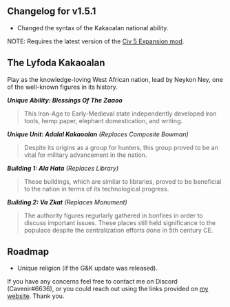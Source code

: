 ## Changelog for v1.5.1
- Changed the syntax of the Kakaoalan national ability.

NOTE: Requires the latest version of the [Civ 5 Expansion mod](https://github.com/k4zoo/Civ5ExpansionMod).

## The Lyfoda Kakaoalan  
Play as the knowledge-loving West African nation, lead by Neykon Ney, one of the well-known figures in its history.  

***Unique Ability: Blessings Of The Zaaoo*** 
> This Iron-Age to Early-Medieval state independently developed iron tools, hemp paper, elephant domestication, and writing.

***Unique Unit: Adalal Kakaoalan** (Replaces Composite Bowman)*  
> Despite its origins as a group for hunters, this group proved to be an vital for military advancement in the nation.  

***Building 1: Ala Hata** (Replaces Library)*  
> These buildings, which are similar to libraries, proved to be beneficial to the nation in terms of its technological progress. 

***Building 2: Va Zkat** (Replaces Monument)*  
> The authority figures regurlarly gathered in bonfires in order to discuss important issues. These places still held significance to the populace despite the centralization efforts done in 5th century CE. 

## Roadmap
- Unique religion (if the G&K update was released).

If you have any concerns feel free to contact me on Discord (Cavenir#6636), or you could reach out using the links provided on [my website](https://secession-cycles.carrd.co/). Thank you.
